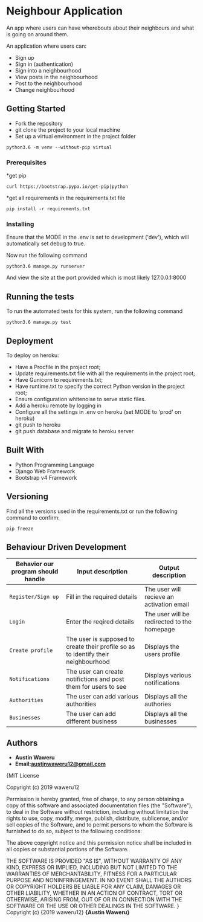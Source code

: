 # Neighbour Application
An app where users can have wherebouts about their neighbours and what is going on around them.

An application where users can:
*   Sign up
*   Sign in (authentication)
*   Sign into a neighbourhood
*   View posts in the neighbourhood
*   Post to the neighbourhood
*   Change neighbourhood

## Getting Started

*   Fork the repository
*   git clone the project to your local machine
*   Set up a virtual environment in the project folder
```
python3.6 -m venv --without-pip virtual
```

### Prerequisites

*get pip 

```
curl https://bootstrap.pypa.io/get-pip|python
```

*get all requirements in the requirements.txt file

```
pip install -r requirements.txt
```

### Installing

Ensure that the MODE in the .env is set to development ('dev'), which will automatically set debug to true.

Now run the following command

```
python3.6 manage.py runserver
```

And view the site at the port provided which is most likely 127.0.0.1:8000

## Running the tests

To run the automated tests for this system, run the following command

```
python3.6 manage.py test
```

## Deployment

To deploy on heroku:
*   Have a Procfile in the project root;
*   Update requirements.txt file with all the requirements in the project root;
*   Have Gunicorn to requirements.txt;
*   Have runtime.txt to specify the correct Python version in the project root;
*   Ensure configuration whitenoise to serve static files.
*   Add a heroku remote by logging in
*   Configure all the settings in .env on heroku (set MODE to 'prod' on heroku)
*   git push to heroku
*   git push database and migrate to heroku server

## Built With

* Python Programming Language
* Django Web Framework
* Bootstrap v4 Framework

## Versioning

Find all the versions used in the requirements.txt or run the following command to confirm:

```
pip freeze
```

## Behaviour Driven Development
| Behavior our program should handle | Input description                                                                  |  Output description
| ---------------------------------- | ---------------------------------------------------------------------------------- | ---
| `Register/Sign up`                 | Fill in the required details                                                       | The user will recieve an activation email
| `Login`                            | Enter the reqired details                                                          |  The user will be redirected to the homepage
| `Create profile`                   | The user is supposed to create their profile so as to identify their neighbourhood | Displays the users profile
| `Notifications`                    | The user can create notifictions and post them for users to see                    | Displays various notifications
| `Authorities`                      | The user can add various authorities                                               | Displays all the authories
| `Businesses`                       | The user can add different business | Displays all the businesses


## Authors

* **Austin Waweru**
* **Email:austinwaweru12@gmail.com**


{MIT License

Copyright (c) 2019 waweru12

Permission is hereby granted, free of charge, to any person obtaining a copy
of this software and associated documentation files (the "Software"), to deal
in the Software without restriction, including without limitation the rights
to use, copy, modify, merge, publish, distribute, sublicense, and/or sell
copies of the Software, and to permit persons to whom the Software is
furnished to do so, subject to the following conditions:

The above copyright notice and this permission notice shall be included in all
copies or substantial portions of the Software.

THE SOFTWARE IS PROVIDED "AS IS", WITHOUT WARRANTY OF ANY KIND, EXPRESS OR
IMPLIED, INCLUDING BUT NOT LIMITED TO THE WARRANTIES OF MERCHANTABILITY,
FITNESS FOR A PARTICULAR PURPOSE AND NONINFRINGEMENT. IN NO EVENT SHALL THE
AUTHORS OR COPYRIGHT HOLDERS BE LIABLE FOR ANY CLAIM, DAMAGES OR OTHER
LIABILITY, WHETHER IN AN ACTION OF CONTRACT, TORT OR OTHERWISE, ARISING FROM,
OUT OF OR IN CONNECTION WITH THE SOFTWARE OR THE USE OR OTHER DEALINGS IN THE
SOFTWARE.
}
Copyright (c) {2019 waweru12} **{Austin Waweru}**


